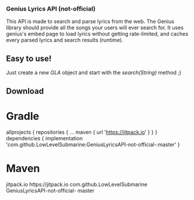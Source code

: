 ### Genius Lyrics API (not-official)
This API is made to search and parse lyrics from the web. The Genius library should provide all the songs your users will ever search for. It uses genius's embed page to load lyrics without getting rate-limited, and caches every parsed lyrics and search results (runtime).

## Easy to use!
Just create a new *GLA* object and start with the *search(String)* method ;)

## Download
# Gradle
allprojects {
  repositories {
    ...
    maven { url 'https://jitpack.io' }
  }
}
dependencies {
        implementation 'com.github.LowLevelSubmarine:GeniusLyricsAPI-not-official-:master'
}
# Maven
<repositories>
  <repository>
      <id>jitpack.io</id>
      <url>https://jitpack.io</url>
  </repository>
</repositories>
<dependency>
    <groupId>com.github.LowLevelSubmarine</groupId>
    <artifactId>GeniusLyricsAPI-not-official-</artifactId>
    <version>master</version>
</dependency>
